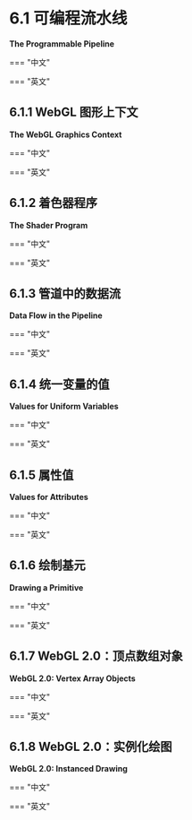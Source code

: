 # 6.1 可编程流水线

**The Programmable Pipeline**

=== "中文"

=== "英文"

## 6.1.1 WebGL 图形上下文

**The WebGL Graphics Context**

=== "中文"

=== "英文"

## 6.1.2 着色器程序

**The Shader Program**

=== "中文"

=== "英文"

## 6.1.3 管道中的数据流

**Data Flow in the Pipeline**

=== "中文"

=== "英文"

## 6.1.4 统一变量的值

**Values for Uniform Variables**

=== "中文"

=== "英文"

## 6.1.5 属性值

**Values for Attributes**

=== "中文"

=== "英文"

## 6.1.6 绘制基元

**Drawing a Primitive**

=== "中文"

=== "英文"

## 6.1.7 WebGL 2.0：顶点数组对象

**WebGL 2.0: Vertex Array Objects**

=== "中文"

=== "英文"

## 6.1.8 WebGL 2.0：实例化绘图

**WebGL 2.0: Instanced Drawing**

=== "中文"

=== "英文"
